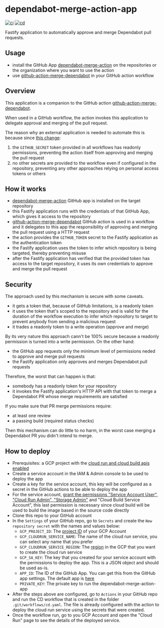 # dependabot-merge-action-app

[![ci](https://github.com/fastify/dependabot-merge-action-app/actions/workflows/ci.yml/badge.svg)](https://github.com/fastify/dependabot-merge-action-app/actions/workflows/ci.yml)
[![cd](https://github.com/fastify/dependabot-merge-action-app/actions/workflows/cd.yml/badge.svg)](https://github.com/fastify/dependabot-merge-action-app/actions/workflows/cd.yml)

Fastify application to automatically approve and merge Dependabot pull requests.

## Usage

- install the GitHub App [dependabot-merge-action](https://github.com/apps/dependabot-merge-action) on the repositories or the organization where you want to use the action
- use [github-action-merge-dependabot](https://github.com/fastify/github-action-merge-dependabot) in your GitHub action workflow

## Overview

This application is a companion to the GitHub action [github-action-merge-dependabot](https://github.com/fastify/github-action-merge-dependabot).

When used in a GitHub workflow, the action invokes this application to delegate approval and merging of the pull request.

The reason why an external application is needed to automate this is because since [this change](https://github.blog/changelog/2021-02-19-github-actions-workflows-triggered-by-dependabot-prs-will-run-with-read-only-permissions/):

1. the `GITHUB_SECRET` token provided in all workflows has readonly permissions, preventing the action itself from approving and merging the pull request
2. no other secrets are provided to the workflow even if configured in the repository, preventing any other approaches relying on personal access tokens or others

## How it works

- [dependabot-merge-action](https://github.com/apps/dependabot-merge-action) GitHub app is installed on the target repository
- this Fastify application runs with the credentials of that GitHub App, which gives it access to the repository
- [github-action-merge-dependabot](https://github.com/fastify/github-action-merge-dependabot) GitHub action is used in a workflow and it delegates to this app the responsibility of approving and merging the pull request using a HTTP request
- the action provides the `GITHUB_TOKEN` secret to the Fastify application as the authentication token
- the Fastify application uses the token to infer which repository is being targeted, thereby preventing misuse
- after the Fastify application has verified that the provided token has access to the target repository, it uses its own credentials to approve and merge the pull request

## Security

The approach used by this mechanism is secure with some caveats.

- it gets a token that, because of GitHub limitations, is a readonly token
- it uses the token that's scoped to the repository and is valid for the duration of the workflow execution to infer which repository to target to prevent anybody from sending a malicious request
- it trades a readonly token to a write operation (approve and merge)

By its very nature this approach cann't be 100% secure because a readonly permission is turned into a write permission. On the other hand:

- the GitHub app requests only the minimum level of permissions neded to approve and merge pull requests
- the Fastify application only approves and merges Dependabot pull requests

Therefore, the worst that can happen is that:

- somebody has a readonly token for your repository
- it invokes the Fastify application's HTTP API with that token to merge a Dependabot PR whose merge requirements are satisfied

If you make sure that PR merge permissions require:

- at least one review
- a passing build (required status checks)

Then this mechanism can do little to no harm, in the worst case merging a Dependabot PR you didn't intend to merge.

## How to deploy

- Prerequisites: a GCP project with the [cloud run and cloud build apis enabled](https://cloud.google.com/apis/docs/getting-started)
- Create a service account in the IAM & Admin console to be used to deploy the app
- Create a key for the service account, this key will be configured as a secret in the GitHub actions to be able to deploy the app
- For the service account, [grant the permissions "Service Account User", "Cloud Run Admin", "Storage Admin"](https://github.com/google-github-actions/deploy-cloudrun) and "Cloud Build Service Account", this last permission is necessary since cloud build will be used to build the image based in the source code directly
- Clone this repo to your GitHub account
- In the `Settings` of your GitHub repo, go to `Secrets` and create the `New repository secret` with the names and values below:
    - `GCP_PROJECT_ID`: The [project ID](https://support.google.com/googleapi/answer/7014113?hl=en) of your GCP Account
    - `GCP_CLOUDRUN_SERVICE_NAME`: The name of the cloud run service, you can select any name that you prefer
    - `GCP_CLOUDRUN_SERVICE_REGION`: The [region](https://cloud.google.com/compute/docs/regions-zones) in the GCP that you want to create the cloud run service
    - `GCP_SA_KEY`: The key that you created for your service account with the permissions to deploy the app. This is a JSON object and should be used as-is.
    - `APP_ID`: The ID of the GitHub App. You can get this from the GitHub app settings. The default app is [here](https://github.com/apps/dependabot-merge-action)
    - `PRIVATE_KEY`: The private key to run the dependabot-merge-action-app
- After the steps above are configured, go to `Actions` in your GitHub repo and run the CD workflow that is created in the folder `.git/workflows/cd.yaml`. The file is already configured with the action to deploy the cloud run service using the secrets that were created.
- Once the workflow run, go to you GCP Account and open the "Cloud Run" page to see the details of the deployed service.
